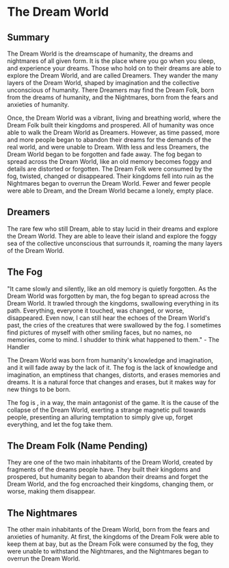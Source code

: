 # The Dream World

## Summary

The Dream World is the dreamscape of humanity, the dreams and nightmares of all given form. It is the place where you go when you sleep, and experience your dreams. Those who hold on to their dreams are able to explore the Dream World, and are called Dreamers. They wander the many layers of the Dream World, shaped by imagination and the collective unconscious of humanity. There Dreamers may find the Dream Folk, born from the dreams of humanity, and the Nightmares, born from the fears and anxieties of humanity.

Once, the Dream World was a vibrant, living and breathing world, where the Dream Folk built their kingdoms and prospered. All of humanity was once able to walk the Dream World as Dreamers. However, as time passed, more and more people began to abandon their dreams for the demands of the real world, and were unable to Dream. With less and less Dreamers, the Dream World began to be forgotten and fade away. The fog began to spread across the Dream World, like an old memory becomes foggy and details are distorted or forgotten. The Dream Folk were consumed by the fog, twisted, changed or disappeared. Their kingdoms fell into ruin as the Nightmares began to overrun the Dream World. Fewer and fewer people were able to Dream, and the Dream World became a lonely, empty place.

## Dreamers

The rare few who still Dream, able to stay lucid in their dreams and explore the Dream World. They are able to leave their island and explore the foggy sea of the collective unconscious that surrounds it, roaming the many layers of the Dream World.

## The Fog

"It came slowly and silently, like an old memory is quietly forgotten. As the Dream World was forgotten by man, the fog began to spread across the Dream World. It trawled through the kingdoms, swallowing everything in its path. Everything, everyone it touched, was changed, or worse, disappeared. Even now, I can still hear the echoes of the Dream World's past, the cries of the creatures that were swallowed by the fog. I sometimes find pictures of myself with other smiling faces, but no names, no memories, come to mind. I shudder to think what happened to them." - The Handler

The Dream World was born from humanity's knowledge and imagination, and it will fade away by the lack of it. The fog is the lack of knowledge and imagination, an emptiness that changes, distorts, and erases memories and dreams. It is a natural force that changes and erases, but it makes way for new things to be born.

The fog is , in a way, the main antagonist of the game. It is the cause of the collapse of the Dream World, exerting a strange magnetic pull towards people, presenting an alluring temptation to simply give up, forget everything, and let the fog take them.

## The Dream Folk (Name Pending)

They are one of the two main inhabitants of the Dream World, created by fragments of the dreams people have. They built their kingdoms and prospered, but humanity began to abandon their dreams and forget the Dream World, and the fog encroached their kingdoms, changing them, or worse, making them disappear.

## The Nightmares

The other main inhabitants of the Dream World, born from the fears and anxieties of humanity. At first, the kingdoms of the Dream Folk were able to keep them at bay, but as the Dream Folk were consumed by the fog, they were unable to withstand the Nightmares, and the Nightmares began to overrun the Dream World.
